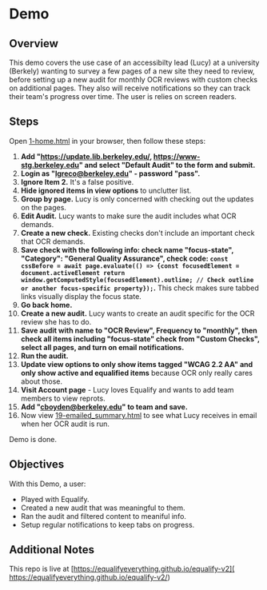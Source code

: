 # Demo 

## Overview

This demo covers the use case of an accessibilty lead (Lucy) at a university (Berkely) wanting to survey a few pages of a new site they need to review, before setting up a new audit for monthly OCR reviews with custom checks on additional pages. They also will receive notifications so they can track their team's progress over time. The user is relies on screen readers.

## Steps
Open [1-home.html](1-home.html) in your browser, then follow these steps:

1. **Add "https://update.lib.berkeley.edu/, https://www-stg.berkeley.edu" and select "Default Audit" to the form and submit.**
2. **Login as "lgreco@berkeley.edu" - password "pass".**
3. **Ignore Item 2.** It's a false positive.
4. **Hide ignored items in view options** to unclutter list.
5. **Group by page.** Lucy is only concerned with checking out the updates on the pages.
6. **Edit Audit.** Lucy wants to make sure the audit includes what OCR demands.
7. **Create a new check.** Existing checks don't include an important check that OCR demands.
8. **Save check with the following info: check name "focus-state", "Category": "General Quality Assurance", check code: `const cssBefore = await page.evaluate(() => {const focusedElement = document.activeElement return window.getComputedStyle(focusedElement).outline; // Check outline or another focus-specific property});`.** This check makes sure tabbed links visually display the focus state.
9. **Go back home.**
10. **Create a new audit.** Lucy wants to create an audit specific for the OCR review she has to do.
11. **Save audit with name to "OCR Review", Frequency to "monthly", then check all items including "focus-state" check from "Custom Checks", select all pages, and turn on email notifications.**
12. **Run the audit.**
13. **Update view options to only show items tagged "WCAG 2.2 AA" and only show active and equalified items** because OCR only really cares about those.
14. **Visit Account page** - Lucy loves Equalify and wants to add team members to view reprots.
15. **Add "cboyden@berkeley.edu" to team and save.** 
16. Now view [19-emailed_summary.html](19-emailed_summary.html) to see what Lucy receives in email when her OCR audit is run.

Demo is done.

## Objectives
With this Demo, a user:
- Played with Equalify.
- Created a new audit that was meaningful to them.
- Ran the audit and filtered content to meaniful info.
- Setup regular notifications to keep tabs on progress.

## Additional Notes
This repo is live at [https://equalifyeverything.github.io/equalify-v2]( https://equalifyeverything.github.io/equalify-v2/)
